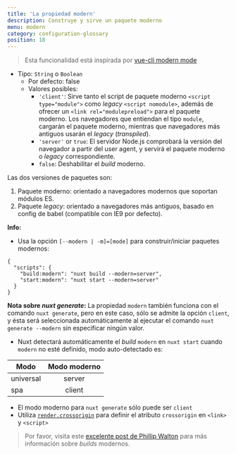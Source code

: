 ```yaml
---
title: 'La propiedad modern'
description: Construye y sirve un paquete moderno
menu: modern
category: configuration-glossary
position: 18
---
```


> Esta funcionalidad está inspirada por [vue-cli modern mode](https://cli.vuejs.org/guide/browser-compatibility.html#modern-mode)

- Tipo: `String` o `Boolean`
  - Por defecto: false
  - Valores posibles:
    - `'client'`: Sirve tanto el script de paquete moderno `<script type="module">` como _legacy_ `<script nomodule>`, además de ofrecer un `<link rel="modulepreload">` para el paquete moderno. Los navegadores que entiendan el tipo `module`, cargarán el paquete moderno, mientras que navegadores más antiguos usarán el _legacy_ (_transpiled_).
    - `'server'` or `true`: El servidor Node.js comprobará la versión del navegador a partir del user agent, y servirá el paquete moderno o _legacy_ correspondiente.
    - `false`: Deshabilitar el _build_ moderno.

Las dos versiones de paquetes son:

1. Paquete moderno: orientado a navegadores modernos que soportan módulos ES.
1. Paquete _legacy_: orientado a navegadores más antiguos, basado en config de babel (compatible con IE9 por defecto).

**Info:**

- Usa la opción `[--modern | -m]=[mode]` para construir/iniciar paquetes modernos:

```json{}[package.json]
{
  "scripts": {
    "build:modern": "nuxt build --modern=server",
    "start:modern": "nuxt start --modern=server"
  }
}
```

**Nota sobre _nuxt generate_:** La propiedad `modern` también funciona con el comando `nuxt generate`, pero en este caso, sólo se admite la opción `client`, y ésta será seleccionada automáticamente al ejecutar el comando `nuxt generate --modern` sin especificar ningún valor.

- Nuxt detectará automáticamente el _build_ `modern` en `nuxt start` cuando `modern` no esté definido, modo auto-detectado es:

| Modo      | Modo moderno |
| --------- | :----------: |
| universal |    server    |
| spa       |    client    |

- El modo moderno para `nuxt generate` sólo puede ser `client`
- Utiliza [`render.crossorigin`](/docs/2.x/configuration-glossary/configuration-render#crossorigin) para definir el atributo `crossorigin` en `<link>` y `<script>`

> Por favor, visita este [excelente post de Phillip Walton](https://philipwalton.com/articles/deploying-es2015-code-in-production-today/) para más información sobre _builds_ modernos.
